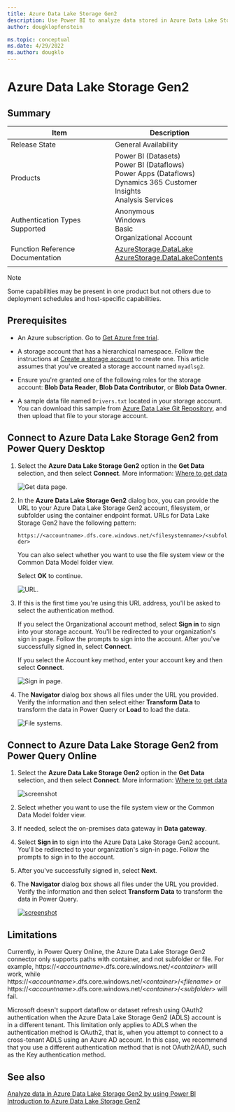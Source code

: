 ```yaml
---
title: Azure Data Lake Storage Gen2
description: Use Power BI to analyze data stored in Azure Data Lake Storage Gen2
author: dougklopfenstein

ms.topic: conceptual
ms.date: 4/29/2022
ms.author: dougklo
---
```


# Azure Data Lake Storage Gen2

## Summary
 
| Item | Description |
| ---- | ----------- |
| Release State | General Availability |
| Products | Power BI (Datasets)<br/>Power BI (Dataflows)<br/>Power Apps (Dataflows)<br/>Dynamics 365 Customer Insights<br/>Analysis Services |
| Authentication Types Supported | Anonymous<br/>Windows<br/>Basic<br/>Organizational Account |
| Function Reference Documentation | [AzureStorage.DataLake](/powerquery-m/azurestorage-datalake)<br/>[AzureStorage.DataLakeContents](/powerquery-m/azurestorage-datalakecontents) | |
| | |

>[!Note]
> Some capabilities may be present in one product but not others due to deployment schedules and host-specific capabilities.

## Prerequisites

* An Azure subscription. Go to [Get Azure free trial](https://azure.microsoft.com/pricing/free-trial/).

* A storage account that has a hierarchical namespace. Follow the instructions at [Create a storage account](/azure/storage/common/storage-account-create) to create one. This article assumes that you've created a storage account named `myadlsg2`.

* Ensure you're granted one of the following roles for the storage account: **Blob Data Reader**, **Blob Data Contributor**, or **Blob Data Owner**.

* A sample data file named `Drivers.txt` located in your storage account. You can download this sample from [Azure Data Lake Git Repository](https://github.com/Azure/usql/tree/master/Examples/Samples/Data/AmbulanceData/Drivers.txt), and then upload that file to your storage account.

## Connect to Azure Data Lake Storage Gen2 from Power Query Desktop

1. Select the **Azure Data Lake Storage Gen2** option in the **Get Data** selection, and then select **Connect**. More information: [Where to get data](../where-to-get-data.md)

    ![Get data page.](media/azure-data-lake-storage-gen2/get-data-page.png)

2. In the **Azure Data Lake Storage Gen2** dialog box, you can provide the URL to your Azure Data Lake Storage Gen2 account, filesystem, or subfolder using the container endpoint format. URLs for Data Lake Storage Gen2 have the following pattern:

    `https://<accountname>.dfs.core.windows.net/<filesystemname>/<subfolder>`

    You can also select whether you want to use the file system view or the Common Data Model folder view.

    Select **OK** to continue.

    ![URL.](media/azure-data-lake-storage-gen2/adls-url.png)

3. If this is the first time you're using this URL address, you'll be asked to select the authentication method.

   If you select the Organizational account method, select **Sign in** to sign into your storage account. You'll be redirected to your organization's sign in page. Follow the prompts to sign into the account. After you've successfully signed in, select **Connect**.

   If you select the Account key method, enter your account key and then select **Connect**.

    ![Sign in page.](media/azure-data-lake-storage-gen2/sign-in.png)

4. The **Navigator** dialog box shows all files under the URL you provided. Verify the information and then select either **Transform Data** to transform the data in Power Query or **Load** to load the data.

    ![File systems.](media/azure-data-lake-storage-gen2/file-systems.png)

## Connect to Azure Data Lake Storage Gen2 from Power Query Online

1. Select the **Azure Data Lake Storage Gen2** option in the **Get Data** selection, and then select **Connect**. More information: [Where to get data](../where-to-get-data.md)

   ![screenshot](media/azure-data-lake-storage-gen2/adls-url-online.png)

2. Select whether you want to use the file system view or the Common Data Model folder view.

3. If needed, select the on-premises data gateway in **Data gateway**.

4. Select **Sign in** to sign into the Azure Data Lake Storage Gen2 account. You'll be redirected to your organization's sign-in page. Follow the prompts to sign in to the account.

5. After you've successfully signed in, select **Next**.

6. The **Navigator** dialog box shows all files under the URL you provided. Verify the information and then select **Transform Data** to transform the data in Power Query.

   [![screenshot](media/azure-data-lake-storage-gen2/file-systems-online.png)](media/azure-data-lake-storage-gen2/file-systems-online.png#lightbox)

## Limitations

Currently, in Power Query Online, the Azure Data Lake Storage Gen2 connector only supports paths with container, and not subfolder or file. For example, https://\<_accountname_>.dfs.core.windows.net/\<_container_> will work, while https://\<_accountname_>.dfs.core.windows.net/\<_container_>/\<_filename_> or https://\<_accountname_>.dfs.core.windows.net/\<_container_>/\<_subfolder_> will fail.

Microsoft doesn't support dataflow or dataset refresh using OAuth2 authentication when the Azure Data Lake Storage Gen2 (ADLS) account is in a different tenant. This limitation only applies to ADLS when the authentication method is OAuth2, that is, when you attempt to connect to a cross-tenant ADLS using an Azure AD account. In this case, we recommend that you use a different authentication method that is not OAuth2/AAD, such as the Key authentication method.

## See also

[Analyze data in Azure Data Lake Storage Gen2 by using Power BI](DataLakeStorage.md)
[Introduction to Azure Data Lake Storage Gen2](/azure/storage/blobs/data-lake-storage-introduction)